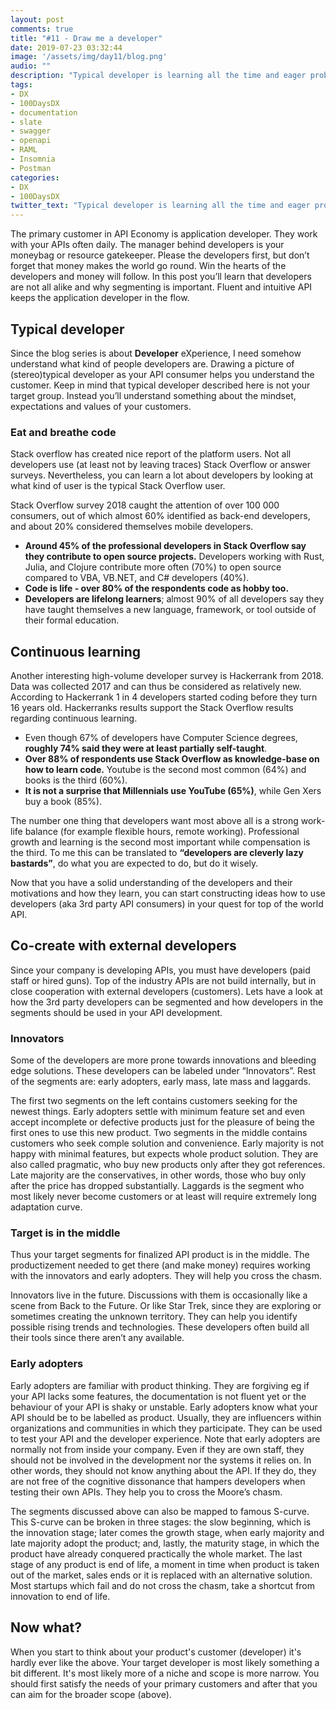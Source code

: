 ```yaml
---
layout: post
comments: true
title: "#11 - Draw me a developer"
date: 2019-07-23 03:32:44
image: '/assets/img/day11/blog.png'
audio: ""
description: "Typical developer is learning all the time and eager problem-solver."
tags:
- DX 
- 100DaysDX
- documentation
- slate
- swagger
- openapi 
- RAML
- Insomnia
- Postman
categories:
- DX
- 100DaysDX
twitter_text: "Typical developer is learning all the time and eager problem-solver."
---
```


The primary customer in API Economy is application developer. They work with your APIs often daily. The manager behind developers is your moneybag or resource gatekeeper. Please the developers first, but don’t forget that money makes the world go round. Win the hearts of the developers and money will follow. In this post you’ll learn that developers are not all alike and why segmenting is important.  Fluent and intuitive API keeps the application developer in the flow.  

## Typical developer

Since the blog series is about **Developer** eXperience, I need somehow understand what kind of people developers are. Drawing a picture of (stereo)typical developer as your API consumer helps you understand the customer. Keep in mind that typical developer described here is not your target group. Instead you’ll understand something about the mindset, expectations and values of your customers. 

### Eat and breathe code 

Stack overflow has created nice report of the platform users. Not all developers use (at least not by leaving traces) Stack Overflow or answer surveys. Nevertheless, you can learn a lot about developers by looking at what kind of user is the typical Stack Overflow user. 

Stack Overflow survey 2018 caught the attention of over 100 000 consumers, out of which almost 60% identified as back-end developers, and about 20% considered themselves mobile developers. 

- **Around 45% of the professional developers in Stack Overflow say they contribute to open source projects.** Developers working with Rust, Julia, and Clojure contribute more often (70%) to open source compared to VBA, VB.NET, and C# developers (40%).  
- **Code is life - over 80% of the respondents code as hobby too.** 
- **Developers are lifelong learners**; almost 90% of all developers say they have taught themselves a new language, framework, or tool outside of their formal education.

## Continuous learning

Another interesting high-volume developer survey is Hackerrank from 2018. Data was collected 2017 and can thus be considered as relatively new. According to Hackerrank 1 in 4 developers started coding before they turn 16 years old. Hackerranks results support the Stack Overflow results regarding continuous learning. 

- Even though 67% of developers have Computer Science degrees, **roughly 74% said they were at least partially self-taught**. 
- **Over 88% of respondents use Stack Overflow as knowledge-base on how to learn code.** Youtube is the second most common (64%) and books is the third (60%). 
- **It is not a surprise that Millennials use YouTube (65%)**, while Gen Xers buy a book (85%). 

The number one thing that developers want most above all is a strong work-life balance (for example flexible hours, remote working). Professional growth and learning is the second most important while compensation is the third. To me this can be translated to **“developers are cleverly lazy bastards”**, do what you are expected to do, but do it wisely. 

Now that you have a solid understanding of the developers and their motivations and how they learn, you can start constructing ideas how to use developers (aka 3rd party API consumers) in your quest for top of the world API. 

## Co-create with external developers

Since your company is developing APIs, you must have developers (paid staff or hired guns). Top of the industry APIs are not build internally, but in close cooperation with external developers (customers). Lets have a look at how the 3rd party developers can be segmented and how developers in the segments should be used in your API development. 

### Innovators

Some of the developers are more prone towards innovations and bleeding edge solutions. These developers can be labeled under “Innovators”. Rest of the segments are: early adopters, early mass, late mass and laggards. 

The first two segments on the left contains customers seeking for the newest things. Early adopters settle with minimum feature set and even accept incomplete or defective products just for the pleasure of being the first ones to use this new product. Two segments in the middle contains customers who seek comple solution and convenience. Early majority is not happy with minimal features, but expects whole product solution. They are also called pragmatic, who buy new products only after they got references. Late majority are the conservatives, in other words, those who buy only after the price has dropped substantially. Laggards is the segment who most likely never become customers or at least will require extremely long adaptation curve. 

### Target is in the middle

Thus your target segments for finalized API product is in the middle. The productizement needed to get there (and make money) requires working with the innovators and early adopters. They will help you cross the chasm. 

Innovators live in the future. Discussions with them is occasionally like a scene from Back to the Future. Or like Star Trek, since they are exploring or sometimes creating the unknown territory. They can help you identify possible rising trends and technologies. These developers often build all their tools since there aren’t any available. 

### Early adopters

Early adopters are familiar with product thinking. They are forgiving eg if your API lacks some features, the documentation is not fluent yet or the behaviour of your API is shaky or unstable. Early adopters know what your API should be to be labelled as product. Usually, they are influencers within organizations and communities in which they participate. They can be used to test your API and the developer experience. Note that early adopters are normally not from inside your company. Even if they are own staff, they should not be involved in the development nor the systems it relies on. In other words, they should not know anything about the API. If they do, they are not free of the cognitive dissonance that hampers developers when testing their own APIs. They help you to cross the Moore’s chasm. 

The segments discussed above can also be mapped to famous S-curve. This S-curve can be broken in three stages: the slow beginning, which is the innovation stage; later comes the growth stage, when early majority and late majority adopt the product; and, lastly, the maturity stage, in which the product have already conquered practically the whole market. The last stage of any product is end of life, a moment in time when product is taken out of the market, sales ends or it is replaced with an alternative solution. Most startups which fail and do not cross the chasm, take a shortcut from innovation to end of life. 

## Now what? 

When you start to think about your product's customer (developer) it's hardly ever like the above. Your target developer is most likely something a bit different. It's most likely more of a niche and scope is more narrow. You should first satisfy the needs of your primary customers and after that you can aim for the broader scope (above). 